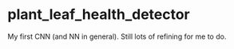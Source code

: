 # plant_leaf_health_detector
My first CNN (and NN in general). Still lots of refining for me to do.

